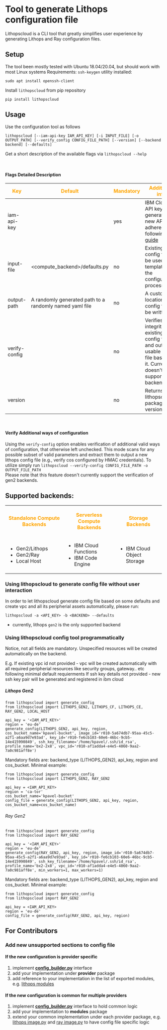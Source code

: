 # Tool to generate Lithops configuration file

Lithopscloud is a CLI tool that greatly simplifies user experience by generating Lithops and Ray configuration files.

## Setup

The tool been mostly tested with Ubuntu 18.04/20.04, but should work with most Linux systems
Requirements: `ssh-keygen` utility installed:
```
sudo apt install openssh-client
```

Install `lithopscloud` from pip repository

```
pip install lithopscloud
```

## Usage
Use the configuration tool as follows

```
lithopscloud [--iam-api-key IAM_API_KEY] [-i INPUT_FILE] [-o OUTPUT_PATH] [--verify_config CONFIG_FILE_PATH] [--version] [--backend backend] [--defaults] 
```
Get a short description of the available flags via ```lithopscloud --help```

<br/>

#### Flags Detailed Description

<!--- <img width=125/> is used in the following table to create spacing --->
 |<span style="color:orange">Key|<span style="color:orange">Default|<span style="color:orange">Mandatory|<span style="color:orange">Additional info|
 |---|---|---|---|
 | iam-api-key   | |yes|IBM Cloud API key. To generate a new API Key, adhere to the following [guide](https://www.ibm.com/docs/en/spectrumvirtualizecl/8.1.3?topic=installing-creating-api-key)
 | input-file    |<compute_backend>/defaults.py| no | Existing config file to be used as a template in the configuration process |
 | output-path   |A randomly generated path to a randomly named yaml file | no |A custom location the config file will be written to |
 | verify-config <img width=125/>| | no |Verifies the integrity of an existing config file and outputs a usable config file based on it. Currently doesn't support gen2 backends. 
 | version       | | no |Returns lithopscloud's package version|

<br/>

#### Verify Additional ways of configuration
Using the ```verify-config``` option enables verification of additional valid ways of configuration, that otherwise 
left unchecked. This mode scans for any possible subset of valid parameters and extract them to output a new 
lithops config file (e.g., verify cos configured by HMAC credentials).
To utilize simply run ```lithopscloud --verify-config CONFIG_FILE_PATH -o OUTPUT_FILE_PATH```
<br/> Please note that this feature doesn't currently support the verification of gen2 backends. 

## Supported backends:
<table>
<tr>
<th align="center">
<p>
<span style="color:orange">Standalone Compute Backends</span> 
</p>
</th>
<th align="center">

<p>
<span style="color:orange">Serverless Compute Backends</span> 
</p>
</th>
<th align="center">
<p>
<span style="color:orange">Storage Backends</span> 
</p>
</th>
</tr>
<tr>
<td>

- Gen2/Lithops
- Gen2/Ray
- Local Host

</td>
<td>

- IBM Cloud Functions
- IBM Code Engine
</td>
<td>

- IBM Cloud Object Storage

</td>
</tr>
</table>

### Using lithopscloud to generate config file without user interaction
In order to let lithopscloud generate config file based on some defaults and create vpc and all its peripherial assets automatically, please run:

```
lithopscloud -a <API_KEY> -b <BACKEND> --defaults
```

* currently, lithops `gen2` is the only supported backend

### Using lithopscloud config tool programmatically
Notice, not all fields are mandatory. Unspecified resources will be created automatically on the backend.

E.g.
If existing vpc id not provided - vpc will be created automatically with all required peripherial resources like security groups, gateway.. etc following minimal default requierments
If ssh key details not provided - new ssh key pair will be generated and registered in ibm cloud


##### Lithops Gen2
```
from lithopscloud import generate_config
from lithopscloud import LITHOPS_GEN2, LITHOPS_CF, LITHOPS_CE, RAY_GEN2, LOCAL_HOST

api_key = '<IAM_API_KEY>'
region = 'eu-de'
generate_config(LITHOPS_GEN2, api_key, region, cos_bucket_name='kpavel-bucket', image_id='r010-5a674db7-95aa-45c5-a2f1-a6aa9d7e93ad', key_id='r010-fe6cb103-60e6-46bc-9cb5-14e415990849', ssh_key_filename='/home/kpavel/.ssh/id_rsa', profile_name='bx2-2x8', vpc_id='r010-af1adda4-e4e5-4060-9aa2-7a0c981aff8e')

```

Mandatory fields are: backend_type (LITHOPS_GEN2), api_key, region and cos_bucket.
Minimal example:

```
from lithopscloud import generate_config
from lithopscloud import LITHOPS_GEN2, RAY_GEN2

api_key = <IAM_API_KEY>
region = 'ca-tor'
cos_bucket_name='kpavel-bucket'
config_file = generate_config(LITHOPS_GEN2, api_key, region, cos_bucket_name=cos_bucket_name)
```

###### Ray Gen2
```
from lithopscloud import generate_config
from lithopscloud import RAY_GEN2

api_key = '<IAM_API_KEY>'
region = 'eu-de'
generate_config(RAY_GEN2, api_key, region, image_id='r010-5a674db7-95aa-45c5-a2f1-a6aa9d7e93ad', key_id='r010-fe6cb103-60e6-46bc-9cb5-14e415990849', ssh_key_filename='/home/kpavel/.ssh/id_rsa', profile_name='bx2-2x8', vpc_id='r010-af1adda4-e4e5-4060-9aa2-7a0c981aff8e', min_workers=1, max_workers=1)
```

Mandatory fields are: backend_type (LITHOPS_GEN2), api_key, region and cos_bucket.
Minimal example:

```
from lithopscloud import generate_config
from lithopscloud import RAY_GEN2

api_key = <IAM_API_KEY>
region = 'eu-de'
config_file = generate_config(RAY_GEN2, api_key, region)
```

## For Contributors

### Add new unsupported sections to config file

#### If the new configuration is provider specific

1. implement [__config_builder.py__](src/lithopscloud/modules/config_builder.py) interface
2. add your implementation under __provider__ package
3. add reference to your implementation in the list of exported modules, e.g. [lithops modules](src/lithopscloud/modules/lithops/__init__.py__)


#### If the new configuration is common for multiple providers

1. implement [__config_builder.py__](src/lithopscloud/modules/config_builder.py) interface to hold common logic
2. add your implementation to __modules__ package
3. extend your common implementation under each provider package, e.g. [lithops image.py](src/lithopscloud/modules/lithops/image.py) and [ray image.py](src/lithopscloud/modules/ray/image.py) to have config file specific logic
